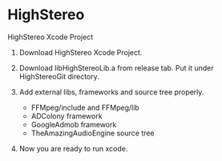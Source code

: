 # HighStereo
HighStereo Xcode Project

1. Download HighStereo Xcode Project.

2. Download libHighStereoLib.a from release tab. Put it under HighStereoGit directory.

3. Add external libs, frameworks and source tree properly.
   - FFMpeg/include and FFMpeg/lib
   - ADColony framework
   - GoogleAdmob framework
   - TheAmazingAudioEngine source tree

4. Now you are ready to run xcode.



